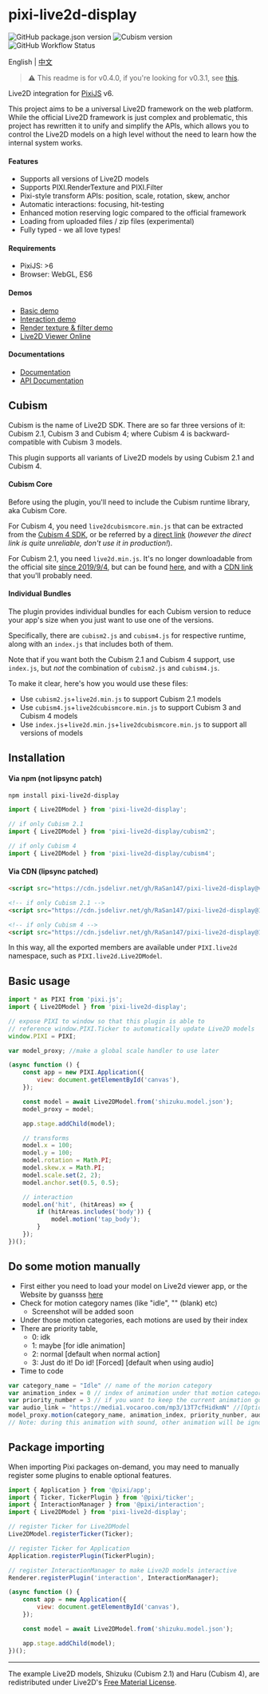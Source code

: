# pixi-live2d-display

![GitHub package.json version](https://img.shields.io/github/package-json/v/guansss/pixi-live2d-display?style=flat-square)
![Cubism version](https://img.shields.io/badge/Cubism-2/3/4-ff69b4?style=flat-square)
![GitHub Workflow Status](https://img.shields.io/github/workflow/status/guansss/pixi-live2d-display/Test%20CI?style=flat-square)

English | [中文](README.zh.md)

> :warning: This readme is for v0.4.0, if you're looking for v0.3.1, see [this](https://github.com/guansss/pixi-live2d-display/blob/dfa7f764f241c1c802e92a7ab490206369746efd/README.md).

Live2D integration for [PixiJS](https://github.com/pixijs/pixi.js) v6.

This project aims to be a universal Live2D framework on the web platform. While the official Live2D framework is just
complex and problematic, this project has rewritten it to unify and simplify the APIs, which allows you to control the
Live2D models on a high level without the need to learn how the internal system works.

#### Features

-   Supports all versions of Live2D models
-   Supports PIXI.RenderTexture and PIXI.Filter
-   Pixi-style transform APIs: position, scale, rotation, skew, anchor
-   Automatic interactions: focusing, hit-testing
-   Enhanced motion reserving logic compared to the official framework
-   Loading from uploaded files / zip files (experimental)
-   Fully typed - we all love types!

#### Requirements

-   PixiJS: >6
-   Browser: WebGL, ES6

#### Demos

-   [Basic demo](https://codepen.io/guansss/pen/oNzoNoz/left?editors=1010)
-   [Interaction demo](https://codepen.io/guansss/pen/KKgXBOP/left?editors=0010)
-   [Render texture & filter demo](https://codepen.io/guansss/pen/qBaMNQV/left?editors=1010)
-   [Live2D Viewer Online](https://guansss.github.io/live2d-viewer-web/)

#### Documentations

-   [Documentation](https://guansss.github.io/pixi-live2d-display)
-   [API Documentation](https://guansss.github.io/pixi-live2d-display/api/index.html)

## Cubism

Cubism is the name of Live2D SDK. There are so far three versions of it: Cubism 2.1, Cubism 3 and Cubism 4; where Cubism
4 is backward-compatible with Cubism 3 models.

This plugin supports all variants of Live2D models by using Cubism 2.1 and Cubism 4.

#### Cubism Core

Before using the plugin, you'll need to include the Cubism runtime library, aka Cubism Core.

For Cubism 4, you need `live2dcubismcore.min.js` that can be extracted from
the [Cubism 4 SDK](https://www.live2d.com/download/cubism-sdk/download-web/), or be referred by
a [direct link](https://cubism.live2d.com/sdk-web/cubismcore/live2dcubismcore.min.js) (_however the direct link is quite
unreliable, don't use it in production!_).

For Cubism 2.1, you need `live2d.min.js`. It's no longer downloadable from the official
site [since 2019/9/4](https://help.live2d.com/en/other/other_20/), but can be
found [here](https://github.com/dylanNew/live2d/tree/master/webgl/Live2D/lib), and with
a [CDN link](https://cdn.jsdelivr.net/gh/dylanNew/live2d/webgl/Live2D/lib/live2d.min.js) that you'll probably need.

#### Individual Bundles

The plugin provides individual bundles for each Cubism version to reduce your app's size when you just want to use one
of the versions.

Specifically, there are `cubism2.js` and `cubism4.js` for respective runtime, along with an `index.js` that includes
both of them.

Note that if you want both the Cubism 2.1 and Cubism 4 support, use `index.js`, but _not_ the combination
of `cubism2.js` and `cubism4.js`.

To make it clear, here's how you would use these files:

-   Use `cubism2.js`+`live2d.min.js` to support Cubism 2.1 models
-   Use `cubism4.js`+`live2dcubismcore.min.js` to support Cubism 3 and Cubism 4 models
-   Use `index.js`+`live2d.min.js`+`live2dcubismcore.min.js` to support all versions of models

## Installation

#### Via npm (not lipsync patch)

```sh
npm install pixi-live2d-display
```

```js
import { Live2DModel } from 'pixi-live2d-display';

// if only Cubism 2.1
import { Live2DModel } from 'pixi-live2d-display/cubism2';

// if only Cubism 4
import { Live2DModel } from 'pixi-live2d-display/cubism4';
```

#### Via CDN (lipsync patched)

```html
<script src="https://cdn.jsdelivr.net/gh/RaSan147/pixi-live2d-display@v1.0.2/dist/index.min.js"></script>

<!-- if only Cubism 2.1 -->
<script src="https://cdn.jsdelivr.net/gh/RaSan147/pixi-live2d-display@1.0.2/dist/cubism2.min.js"></script>

<!-- if only Cubism 4 -->
<script src="https://cdn.jsdelivr.net/gh/RaSan147/pixi-live2d-display@1.0.2/dist/cubism4.min.js"></script>
```

In this way, all the exported members are available under `PIXI.live2d` namespace, such as `PIXI.live2d.Live2DModel`.

## Basic usage

```javascript
import * as PIXI from 'pixi.js';
import { Live2DModel } from 'pixi-live2d-display';

// expose PIXI to window so that this plugin is able to
// reference window.PIXI.Ticker to automatically update Live2D models
window.PIXI = PIXI;

var model_proxy; //make a global scale handler to use later

(async function () {
    const app = new PIXI.Application({
        view: document.getElementById('canvas'),
    });

    const model = await Live2DModel.from('shizuku.model.json');
    model_proxy = model; 

    app.stage.addChild(model);

    // transforms
    model.x = 100;
    model.y = 100;
    model.rotation = Math.PI;
    model.skew.x = Math.PI;
    model.scale.set(2, 2);
    model.anchor.set(0.5, 0.5);

    // interaction
    model.on('hit', (hitAreas) => {
        if (hitAreas.includes('body')) {
            model.motion('tap_body');
        }
    });
})();
```

## Do some motion manually
* First either you need to load your model on Live2d viewer app, or the Website by guansss [here](https://guansss.github.io/live2d-viewer-web/)
* Check for motion category names (like "idle", "" (blank) etc)
  * Screenshot will be added soon
* Under those motion categories, each motions are used by their index
* There are priority table, 
  * 0: idk
  * 1: maybe [for idle animation]
  * 2: normal [default when normal action]
  * 3: Just do it! Do id! [Forced] [default when using audio]
* Time to code
```js
var category_name = "Idle" // name of the morion category
var animation_index = 0 // index of animation under that motion category
var priority_number = 3 // if you want to keep the current animation going or move to new animation by force
var audio_link = "https://media1.vocaroo.com/mp3/13T7cfHidkmN" //[Optional arg, can be null or empty] [must be a complete link (including http and everything)] [must be a wav file, sorry mp3 not supported] [demo link, idk if it works, use somehosting]
model_proxy.motion(category_name, animation_index, priority_nunber, audio_link)
// Note: during this animation with sound, other animation will be ignored, even its forced. Once over, it'll be back to normal
```

## Package importing

When importing Pixi packages on-demand, you may need to manually register some plugins to enable optional features.

```javascript
import { Application } from '@pixi/app';
import { Ticker, TickerPlugin } from '@pixi/ticker';
import { InteractionManager } from '@pixi/interaction';
import { Live2DModel } from 'pixi-live2d-display';

// register Ticker for Live2DModel
Live2DModel.registerTicker(Ticker);

// register Ticker for Application
Application.registerPlugin(TickerPlugin);

// register InteractionManager to make Live2D models interactive
Renderer.registerPlugin('interaction', InteractionManager);

(async function () {
    const app = new Application({
        view: document.getElementById('canvas'),
    });

    const model = await Live2DModel.from('shizuku.model.json');

    app.stage.addChild(model);
})();
```

---

The example Live2D models, Shizuku (Cubism 2.1) and Haru (Cubism 4), are redistributed under
Live2D's [Free Material License](https://www.live2d.com/eula/live2d-free-material-license-agreement_en.html).
